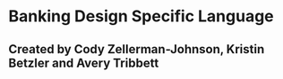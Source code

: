 # Banking Design Specific Language
## Created by Cody Zellerman-Johnson, Kristin Betzler and Avery Tribbett

